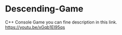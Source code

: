 # Descending-Game
C++ Console Game
you can fine description in this link. 
https://youtu.be/xGqb1EI95qs
